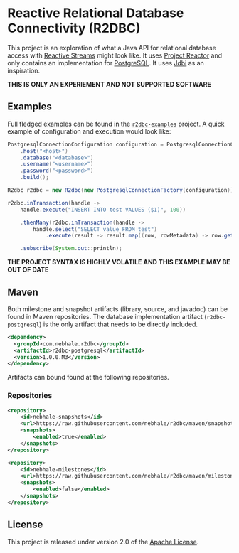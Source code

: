 # Reactive Relational Database Connectivity (R2DBC)
This project is an exploration of what a Java API for relational database access with [Reactive Streams][rs] might look like.  It uses [Project Reactor][pr] and only contains an implementation for [PostgreSQL][pg].  It uses [Jdbi][jd] as an inspiration.

**THIS IS ONLY AN EXPERIEMENT AND NOT SUPPORTED SOFTWARE**

[jd]: http://jdbi.org
[pg]: https://www.postgresql.org
[pr]: https://projectreactor.io
[rs]: http://www.reactive-streams.org


## Examples
Full fledged examples can be found in the [`r2dbc-examples`][re] project.  A quick example of configuration and execution would look like:

```java
PostgresqlConnectionConfiguration configuration = PostgresqlConnectionConfiguration.builder()
    .host("<host>")
    .database("<database>")
    .username("<username>")
    .password("<password>")
    .build();

R2dbc r2dbc = new R2dbc(new PostgresqlConnectionFactory(configuration));

r2dbc.inTransaction(handle ->
    handle.execute("INSERT INTO test VALUES ($1)", 100))

    .thenMany(r2dbc.inTransaction(handle ->
        handle.select("SELECT value FROM test")
            .execute(result -> result.map((row, rowMetadata) -> row.get("value", Integer.class)))))

    .subscribe(System.out::println);
```

**THE PROJECT SYNTAX IS HIGHLY VOLATILE AND THIS EXAMPLE MAY BE OUT OF DATE**

[re]: r2dbc-examples/src/test/java/com/nebhale/r2dbc/examples/CoreExamples.java


## Maven
Both milestone and snapshot artifacts (library, source, and javadoc) can be found in Maven repositories.  The database implementation artifact (`r2dbc-postgresql`) is the only artifact that needs to be directly included.

```xml
<dependency>
  <groupId>com.nebhale.r2dbc</groupId>
  <artifactId>r2dbc-postgresql</artifactId>
  <version>1.0.0.M3</version>
</dependency>
```

Artifacts can bound found at the following repositories.

### Repositories
```xml
<repository>
    <id>nebhale-snapshots</id>
    <url>https://raw.githubusercontent.com/nebhale/r2dbc/maven/snapshot</url>
    <snapshots>
        <enabled>true</enabled>
    </snapshots>
</repository>
```

```xml
<repository>
    <id>nebhale-milestones</id>
    <url>https://raw.githubusercontent.com/nebhale/r2dbc/maven/milestone</url>
    <snapshots>
        <enabled>false</enabled>
    </snapshots>
</repository>
```

## License
This project is released under version 2.0 of the [Apache License][l].

[l]: https://www.apache.org/licenses/LICENSE-2.0
